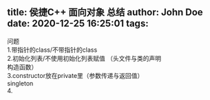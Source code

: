 title: 侯捷C++ 面向对象 总结
author: John Doe
date: 2020-12-25 16:25:01
tags:
---

问题  
1.带指针的class/不带指针的class  
2.初始化列表/不使用初始化列表赋值 （头文件与类的声明   
构造函数）   
3.constructor放在private里（参数传递与返回值）  
singleton  
4.
